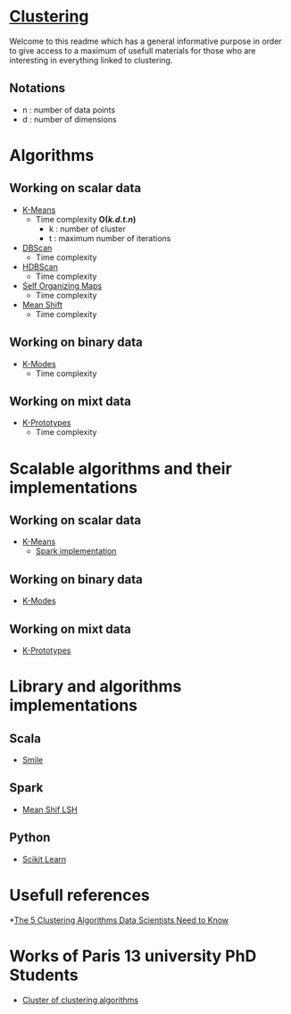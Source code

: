 # [Clustering](https://en.wikipedia.org/wiki/Cluster_analysis)

Welcome to this readme which has a general informative purpose in order to give access to a maximum of usefull materials for those who are interesting in everything linked to clustering.

## Notations
 * n : number of data points
 * d : number of dimensions

# Algorithms
## Working on scalar data
* [K-Means](https://en.wikipedia.org/wiki/K-means_clustering)
  * Time complexity **O(_k.d.t.n_)**
    * k : number of cluster
    * t : maximum number of iterations
* [DBScan](https://en.wikipedia.org/wiki/DBSCAN)
  * Time complexity
* [HDBScan]()
  * Time complexity
* [Self Organizing Maps]()
  * Time complexity
* [Mean Shift](https://en.wikipedia.org/wiki/Mean_shift)
  * Time complexity
## Working on binary data
* [K-Modes]()
  * Time complexity
## Working on mixt data
* [K-Prototypes]()
  * Time complexity

# Scalable algorithms and their implementations
## Working on scalar data
* [K-Means](https://en.wikipedia.org/wiki/K-means_clustering)
  * [Spark implementation](https://spark.apache.org/docs/latest/mllib-clustering.html)
## Working on binary data
* [K-Modes]()
## Working on mixt data
* [K-Prototypes]()
# Library and algorithms implementations
## Scala
* [Smile](https://haifengl.github.io/smile/clustering.html)
## Spark
* [Mean Shif LSH](https://github.com/beckgael/Mean-Shift-LSH)
## Python
* [Scikit Learn](http://scikit-learn.org/stable/modules/clustering.html#clustering)

# Usefull references
*[The 5 Clustering Algorithms Data Scientists Need to Know](https://towardsdatascience.com/the-5-clustering-algorithms-data-scientists-need-to-know-a36d136ef68)


# Works of Paris 13 university PhD Students
* [Cluster of clustering algorithms](https://github.com/Spark-clustering-notebook)
